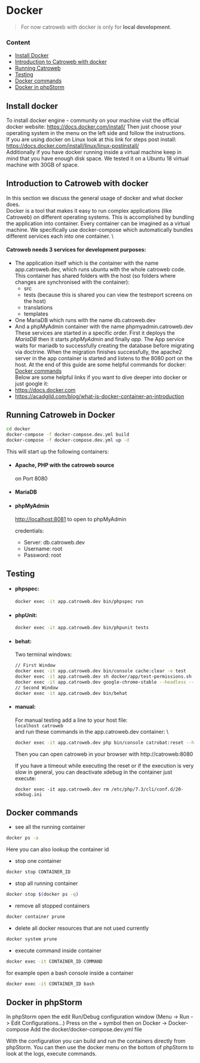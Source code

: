 # Docker

> For now catroweb with docker is only for **local development**.

### Content
- [Install Docker](#install-docker)
- [Introduction to Catroweb with docker](#intro-docker)
- [Running Catroweb](#running-catroweb-in-docker)
- [Testing](#testing)
- [Docker commands](#docker-commands)
- [Docker in phpStorm](#docker-in-phpstorm)


## Install docker
To install docker engine - community on your machine visit the official docker website:
<https://docs.docker.com/install/>
Then just choose your operating system in the menu on the left side and follow the instructions.
\
If you are using docker on Linux look at this link for steps post install: <https://docs.docker.com/install/linux/linux-postinstall/>
\
Additionally if you have docker running inside a virtual machine keep in mind that you have enough disk space.
We tested it on a Ubuntu 18 virtual machine with 30GB of space.


## Introduction to Catroweb with docker
In this section we discuss the general usage of docker and what docker does.
\
Docker is a tool that makes it easy to run complex applications (like Catroweb) on different operating systems.
This is accomplished by bundling the application into container. Every container can be imagined as a virtual machine.
We specifically use docker-compose which automatically bundles different services each into one container.
\
#### Catroweb needs 3 services for development purposes:
- The application itself which is the container with the name app.catroweb.dev, which runs ubuntu with the whole catroweb code.
  This container has shared folders with the host (so folders where changes are synchronised with the container):
    - src
    - tests (because this is shared you can view the testreport screens on the host)
    - translations
    - templates
- One MariaDB which runs with the name db.catroweb.dev
- And a phpMyAdmin container with the name phpmyadmin.catroweb.dev
\
These services are started in a specific order. First it deploys the *MariaDB* then it starts *phpMyAdmin* and finally *app*.
The App service waits for mariadb to successfully creating the database before migrating via doctrine.
When the migration finishes successfully, the apache2 server in the app container is started and listens to the 8080 port on the host.
At the end of this guide are some helpful commands for docker: [Docker commands](#docker-commands)
\
Below are some helpful links if you want to dive deeper into docker or just google it:
- <https://docs.docker.com>
- <https://acadgild.com/blog/what-is-docker-container-an-introduction>


## Running Catroweb in Docker
```bash
cd docker
docker-compose -f docker-compose.dev.yml build
docker-compose -f docker-compose.dev.yml up -d
```

This will start up the following containers:
- #### Apache, PHP with the catroweb source
    on Port 8080

- #### MariaDB
- #### phpMyAdmin
    <http://localhost:8081> to open to phpMyAdmin

    credentials:
    - Server: db.catroweb.dev
    - Username: root
    - Password: root

## Testing

* #### phpspec:
    ```bash
    docker exec -it app.catroweb.dev bin/phpspec run
    ```

* #### phpUnit:
    ```bash
    docker exec -it app.catroweb.dev bin/phpunit tests
    ```

* #### behat:
    Two terminal windows:
    ```bash
    // First Window
    docker exec -it app.catroweb.dev bin/console cache:clear -e test
    docker exec -it app.catroweb.dev sh docker/app/test-permissions.sh
    docker exec -it app.catroweb.dev google-chrome-stable --headless --remote-debugging-address=0.0.0.0 --remote-debugging-port=9222  --no-sandbox
    // Second Window
    docker exec -it app.catroweb.dev bin/behat
    ```

* #### manual:
    For manual testing add a line to your host file: \
    `` localhost catroweb `` \
    and run these commands in the app.catroweb.dev container: \
    ```bash
    docker exec -it app.catroweb.dev php bin/console catrobat:reset --hard
    ```
    Then you can open catroweb in your browser with http://catroweb:8080

    If you have a timeout while executing the reset or if the execution is very slow in general,
    you can deactivate xdebug in the container just execute:
    ```
    docker exec -it app.catroweb.dev rm /etc/php/7.3/cli/conf.d/20-xdebug.ini
    ```


## Docker commands

- see all the running container
```bash
docker ps -a
```
Here you can also lookup the container id
- stop one container
```bash
docker stop CONTAINER_ID
```
- stop all running container
```bash
docker stop $(docker ps -q)
```
- remove all stopped containers
```bash
docker container prune
```
- delete all docker resources that are not used currently
```bash
docker system prune
```
- execute command inside container
```bash
docker exec -it CONTAINER_ID COMMAND
```
for example open a bash console inside a container
```bash
docker exec -it CONTAINER_ID bash
```

## Docker in phpStorm

In phpStorm open the edit Run/Debug configuration window (Menu -> Run -> Edit Configurations...)
Press on the + symbol then on Docker -> Docker-compose
Add the docker/docker-compose.dev.yml file

With the configuration you can build and run the containers directly from phpStorm.
You can then use the docker menu on the bottom of phpStorm to look at the logs, execute commands.
